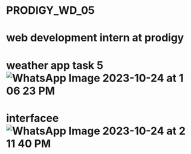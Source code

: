 # PRODIGY_WD_05
# web development intern at prodigy 
# weather app task 5 ![WhatsApp Image 2023-10-24 at 1 06 23 PM](https://github.com/ajay-shan18/PRODIGY_WD_05/assets/148553946/49c86cb6-8e65-400d-9604-48fdeb055563)
# interfacee ![WhatsApp Image 2023-10-24 at 2 11 40 PM](https://github.com/ajay-shan18/PRODIGY_WD_05/assets/148553946/7822d233-86c4-479a-8b78-61da2b73ac44)

